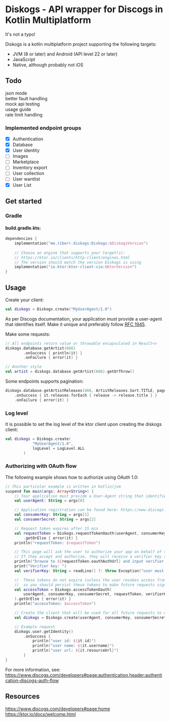 # Diskogs - API wrapper for Discogs in Kotlin Multiplatform

It's not a typo!

Diskogs is a kotlin multiplatform project supporting the following targets:
* JVM (8 or later) and Android (API level 22 or later)
* JavaScript
* Native, although probably not iOS

## Todo
json mode  
better fault handling  
mock api testing  
usage guide  
rate limit handling  

### Implemented endpoint groups
- [x] Authentication
- [x] Database
- [x] User identity
- [ ] Images
- [ ] Marketplace
- [ ] Inventory export
- [ ] User collection
- [ ] User wantlist
- [x] User List

## Get started

### Gradle

#### build.gradle.kts:

```kotlin
dependencies {
    implementation("me.riberr.diskogs:Diskogs:$DiskogsVersion")
    
    // Choose an engine that supports your target(s):
    // https://ktor.io/clients/http-client/engines.html
    // The version should match the version Diskogs is using
    implementation("io.ktor:ktor-client-cio:$KtorVersion")
}
```

## Usage

Create your client:
```kotlin
val diskogs = Diskogs.create("MyUserAgent/1.0")
```

As per Discogs documentation, your application must provide a user-agent that identifies itself. Make it unique and preferably follow [RFC 1945](https://datatracker.ietf.org/doc/html/rfc1945#section-3.7).

Make some requests:
```kotlin
// All endpoints return value or throwable encapsulated in Result<>
diskogs.database.getArtist(666)
        .onSuccess { println(it) }
        .onFailure { error(it) }

// Another style
val artist = diskogs.database.getArtist(666).getOrThrow()
```

Some endpoints supports pagination:
```kotlin
diskogs.database.getArtistReleases(666, ArtistReleases.Sort.TITLE, page = 0, perPage = 20)
    .onSuccess { it.releases.forEach { release -> release.title } }
    .onFailure { error(it) }
```

### Log level
It is possible to set the log level of the ktor client upon creating the diskogs client:
```kotlin
val diskogs = Diskogs.create(
            "MyUserAgent/1.0",
            logLevel = LogLevel.ALL
        )
```

### Authorizing with OAuth flow
The following example shows how to authorize using OAuth 1.0:
```kotlin
// This particular example is written in kotlin/jvm 
suspend fun main(args: Array<String>) {
    // Your application must provide a User-Agent string that identifies itself
    val userAgent: String = args[0]

    // Application registration can be found here: https://www.discogs.com/settings/developers
    val consumerKey: String = args[1]
    val consumerSecret: String = args[2]

    // Request token expires after 15 min
    val requestToken = Diskogs.requestTokenOauth(userAgent, consumerKey, consumerSecret)
        .getOrElse { error(it) }
    println("requestToken: $requestToken")

    // This page will ask the user to authorize your app on behalf of their Discogs account.
    // If they accept and authorize, they will receive a verifier key to use as verification
    println("browse to ${requestToken.oauthAuthUrl} and input verifier key")
    print("Verifier key: ")
    val verifierKey: String = readLine() ?: throw Exception("user must input verifier key")

    //  These tokens do not expire (unless the user revokes access from your app),
    //  so you should persist these tokens to make future requests signed with OAuth
    val accessToken = Diskogs.accessTokenOauth(
        userAgent, consumerKey, consumerSecret, requestToken, verifierKey
    ).getOrElse { error(it) }
    println("accessToken: $accessToken")

    // Create the client that will be used for all future requests to discogs endpoints
    val diskogs = Diskogs.create(userAgent, consumerKey, consumerSecret, accessToken)

    // Example request
    diskogs.user.getIdentity()
        .onSuccess {
            println("user id: ${it.id}")
            println("user name: ${it.username}")
            println("user url: ${it.resourceUrl}")
        }
}
```


For more information, see: https://www.discogs.com/developers#page:authentication,header:authentication-discogs-auth-flow

## Resources
https://www.discogs.com/developers#page:home   
https://ktor.io/docs/welcome.html